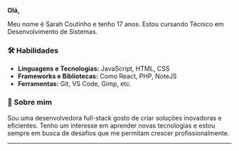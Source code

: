
**Olá,**

Meu nome é Sarah Coutinho e tenho 17 anos. Estou cursando Técnico em Desenvolvimento de Sistemas.

### 🛠 Habilidades
- **Linguagens e Tecnologias:** JavaScript, HTML, CSS
- **Frameworks e Bibliotecas:** Como React, PHP, NoteJS
- **Ferramentas:** Git, VS Code, Gimp, etc.

### 🚀 Sobre mim
Sou uma desenvolvedora full-stack gosto de criar soluções inovadoras e eficientes. Tenho um interesse em aprender novas tecnologias e estou sempre em busca de desafios que me permitam crescer profissionalmente. 

---


